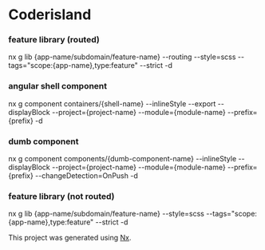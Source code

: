 # Coderisland


### feature library (routed)
nx g lib {app-name/subdomain/feature-name} --routing --style=scss --tags="scope:{app-name},type:feature" --strict -d

### angular shell component
nx g component containers/{shell-name} --inlineStyle --export --displayBlock --project={project-name} --module={module-name} --prefix={prefix} -d

### dumb component
nx g component components/{dumb-component-name} --inlineStyle --displayBlock --project={project-name} --module={module-name} --prefix={prefix} --changeDetection=OnPush -d

### feature library (not routed)
nx g lib {app-name/subdomain/feature-name} --style=scss --tags="scope:{app-name},type:feature" --strict -d


This project was generated using [Nx](https://nx.dev).
